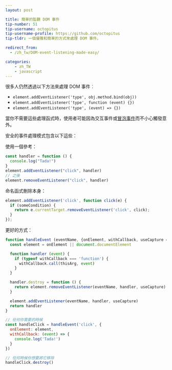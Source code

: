```yaml
---
layout: post

title: 簡單的監聽 DOM 事件
tip-number: 51
tip-username: octopitus
tip-username-profile: https://github.com/octopitus
tip-tldr: 一個優雅和簡單的方式來處理 DOM 事件。

redirect_from:
  - /zh_tw/DOM-event-listening-made-easy/

categories:
    - zh_TW
    - javascript
---
```

很多人仍然透過以下方法來處理 DOM 事件︰

- `element.addEventListener('type', obj.method.bind(obj))`
- `element.addEventListener('type', function (event) {})`
- `element.addEventListener('type', (event) => {})`

當你不需要這些處理函式時，使用者可能因為交互事件或[冒泡事件](http://www.javascripter.net/faq/eventbubbling.htm)而不小心觸發意外。

安全的事件處理模式包含以下這些：

使用一個參考：

```js
const handler = function () {
  console.log("Tada!")
}
element.addEventListener("click", handler)
// 之後
element.removeEventListener("click", handler)
```

命名函式刪除本身：

```js
element.addEventListener('click', function click(e) {
  if (someCondition) {
    return e.currentTarget.removeEventListener('click', click);
  }
});
```

更好的方式：

```js
function handleEvent (eventName, {onElement, withCallback, useCapture = false} = {}, thisArg) {
  const element = onElement || document.documentElement

  function handler (event) {
    if (typeof withCallback === 'function') {
      withCallback.call(thisArg, event)
    }
  }

  handler.destroy = function () {
    return element.removeEventListener(eventName, handler, useCapture)
  }

  element.addEventListener(eventName, handler, useCapture)
  return handler
}

// 任何你需要的時候
const handleClick = handleEvent('click', {
  onElement: element,
  withCallback: (event) => {
    console.log('Tada!')
  }
})

// 任何時候你想要將它移除
handleClick.destroy()
```
